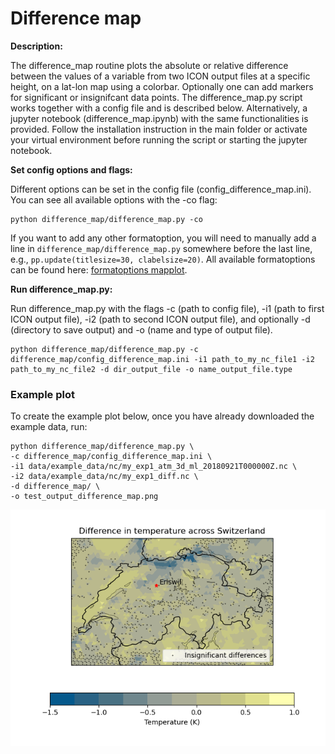 # Difference map
**Description:**

The difference_map routine plots the absolute or relative difference between the values of a variable from two ICON output files at a specific height, on a lat-lon map using a colorbar. Optionally one can add markers for significant or insignifcant data points. The difference_map.py script works together with a config file and is described below. Alternatively, a jupyter notebook (difference_map.ipynb) with the same functionalities is provided. Follow the installation instruction in the main folder or activate your virtual environment before running the script or starting the jupyter notebook.

**Set config options and flags:**

Different options can be set in the config file (config_difference_map.ini). You can see all available options with the -co flag:

    python difference_map/difference_map.py -co
    
If you want to add any other formatoption, you will need to manually add a line in `difference_map/difference_map.py` somewhere before the last line, e.g., `pp.update(titlesize=30, clabelsize=20)`. All available formatoptions can be found here: [formatoptions mapplot](https://psyplot.github.io/psy-maps/generated/psyplot.project.plot.mapplot.html).

**Run difference_map.py:**

Run difference_map.py with the flags -c (path to config file), -i1 (path to first ICON output file), -i2 (path to second ICON output file),
and optionally -d (directory to save output) and -o (name and type of output file).

    python difference_map/difference_map.py -c difference_map/config_difference_map.ini -i1 path_to_my_nc_file1 -i2 path_to_my_nc_file2 -d dir_output_file -o name_output_file.type

### Example plot

To create the example plot below, once you have already downloaded the example data, run:

    python difference_map/difference_map.py \
    -c difference_map/config_difference_map.ini \
    -i1 data/example_data/nc/my_exp1_atm_3d_ml_20180921T000000Z.nc \
    -i2 data/example_data/nc/my_exp1_diff.nc \
    -d difference_map/ \
    -o test_output_difference_map.png

<p align="center">
<img src=difference_map_example.png width="550"/>
</p>
